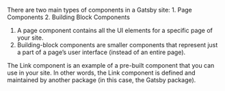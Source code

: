 
There are two main types of components in a Gatsby site:
    1. Page Components
    2. Building Block Components

1. A page component contains all the UI elements for a specific page of your site.
2. Building-block components are smaller components that represent just a part of a page’s user interface (instead of an entire page).

The Link component is an example of a pre-built component that you can use in your site. In other words, the Link component is defined and maintained by another package (in this case, the Gatsby package).